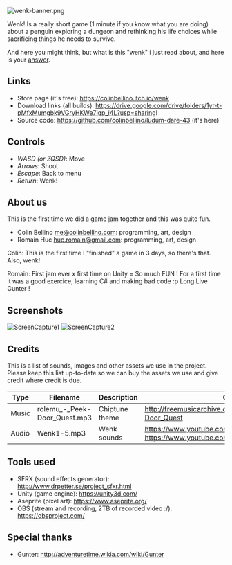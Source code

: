 ![wenk-banner.png]([https://static.jam.vg/raw/2b6/2/z/1d950.png](https://github.com/user-attachments/assets/b00f50c7-c7b0-4f42-a8e1-020197142ab1))

Wenk! Is a really short game (1 minute if you know what you are doing) about a penguin exploring a dungeon and rethinking his life choices while sacrificing things he needs to survive.

And here you might think, but what is this "wenk" i just read about, and here is your [answer](https://www.reddit.com/r/adventuretime/comments/23yan5/how_do_you_spell_the_noise_that_gunter_makes/).

## Links

- Store page (it's free): https://colinbellino.itch.io/wenk
- Download links (all builds): https://drive.google.com/drive/folders/1yr-t-pMfxMumgbk9VGryHKWe7lqp_i4L?usp=sharing!
- Source code: https://github.com/colinbellino/ludum-dare-43 (it's here)

## Controls

- *WASD (or ZQSD)*: Move
- *Arrows*: Shoot
- *Escape*: Back to menu
- *Return*: Wenk!

## About us

This is the first time we did a game jam together and this was quite fun.

-   Colin Bellino me@colinbellino.com: programming, art, design
-   Romain Huc huc.romain@gmail.com: programming, art, design

Colin: This is the first time I "finished" a game in 3 days, so there's that. Also, wenk!

Romain: First jam ever x first time on Unity = So much FUN ! For a first time it was a good exercice, learning C# and making bad code :p Long Live Gunter !

## Screenshots

![ScreenCapture1](https://img.itch.zone/aW1hZ2UvMzQwMzg3LzI3MTk2NDMucG5n/794x1000/qKz6V8.png)
![ScreenCapture2](https://img.itch.zone/aW1hZ2UvMzQwMzg3LzI3MTk2NDQucG5n/794x1000/Gy898U.png)

## Credits

This is a list of sounds, images and other assets we use in the project.
Please keep this list up-to-date so we can buy the assets we use and give credit where credit is due.

| Type  | Filename                      | Description    | Origin                                                                                    |
| ----- | ----------------------------- | -------------- | ----------------------------------------------------------------------------------------- |
| Music | rolemu\_-_Peek-Door_Quest.mp3 | Chiptune theme | http://freemusicarchive.org/music/Rolemusic/~/Peek-Door_Quest                             |
| Audio | Wenk1-5.mp3                   | Wenk sounds    | https://www.youtube.com/watch?v=Y-eaPuiOneE & https://www.youtube.com/watch?v=4xsez64M9TQ |


## Tools used

- SFRX (sound effects generator): http://www.drpetter.se/project_sfxr.html
- Unity (game engine): https://unity3d.com/
- Aseprite (pixel art): https://www.aseprite.org/
- OBS (stream and recording, 2TB of recorded video :/): https://obsproject.com/

## Special thanks

- Gunter: http://adventuretime.wikia.com/wiki/Gunter
